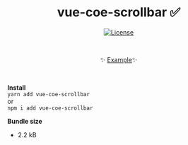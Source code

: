 <h1 align="center">vue-coe-scrollbar ✅</h1>

<p align="center">
  <a href="#"><img src="https://img.shields.io/npm/l/vuelidation.svg" alt="License" target="_blank"></a>
</p>

<br>

<p align="center">
  ✨ <a href="#">Example</a>✨
</p>

<br>

**Install** <br>
`yarn add vue-coe-scrollbar` 
<br>or<br> 
`npm i add vue-coe-scrollbar`

**Bundle size**
- 2.2 kB
